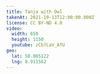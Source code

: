 ```yaml
---
title: Tanja with Owl
takenAt: 2021-10-13T12:00:00.000Z
license: CC BY-ND 4.0
video:
  width: 650
  height: 1150
  youtube: zCb7LaV_AfU
geo:
  lat: 50.085122
  lng: 8.911562
---
```

